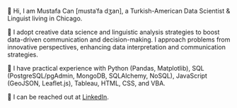 🔘 Hi, I am Mustafa Can [mustaˈfa dʒan], a Turkish-American Data Scientist & Linguist living in Chicago.

🔘 I adopt creative data science and linguistic analysis strategies to boost data-driven communication and decision-making. I approach problems from innovative perspectives, enhancing data interpretation and communication strategies. 

🔘 I have practical experience with Python (Pandas, Matplotlib), SQL (PostgreSQL/pgAdmin, MongoDB, SQLAlchemy, NoSQL), JavaScript (GeoJSON, Leaflet.js), Tableau, HTML, CSS, and VBA.

🔘 I can be reached out at [LinkedIn](https://www.linkedin.com/in/mustafacanayter/).
<!---
mustafacanayter/mustafacanayter is a ✨ special ✨ repository because its `README.md` (this file) appears on your GitHub profile.
You can click the Preview link to take a look at your changes.
--->

